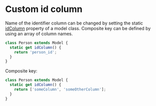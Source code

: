 # Custom id column

Name of the identifier column can be changed by setting the static [idColumn](/api/model.html#static-idcolumn) property of a model class. Composite key can be defined by using an array of column names.

```js
class Person extends Model {
  static get idColumn() {
    return 'person_id';
  }
}
```

Composite key:

```js
class Person extends Model {
  static get idColumn() {
    return ['someColumn', 'someOtherColumn'];
  }
}
```
